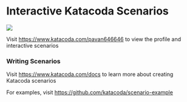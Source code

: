 # Interactive Katacoda Scenarios

[![](http://shields.katacoda.com/katacoda/pavan646646/count.svg)](https://www.katacoda.com/pavan646646 "Get your profile on Katacoda.com")

Visit https://www.katacoda.com/pavan646646 to view the profile and interactive scenarios

### Writing Scenarios
Visit https://www.katacoda.com/docs to learn more about creating Katacoda scenarios

For examples, visit https://github.com/katacoda/scenario-example
